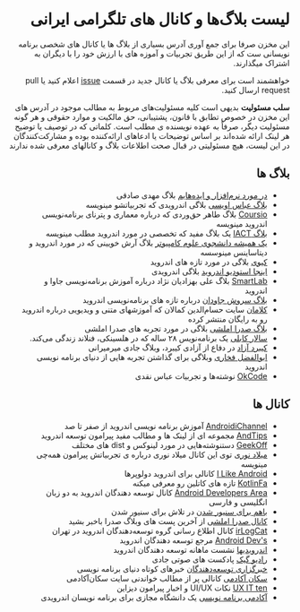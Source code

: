 <div dir="rtl">

# لیست بلاگ‌ها و کانال های تلگرامی ایرانی

این مخزن صرفا برای جمع آوری آدرس بسیاری از بلاگ ها یا کانال های شخصی برنامه نویسانی ست که از این طریق تجربیات و آموزه های با ارزش خود را با دیگران به اشتراک میگذارند.

خواهشمند است برای معرفی بلاگ یا کانال جدید در قسمت [issue](https://github.com/beigirad/IranianDevelopersBlogsAndChannels/issues) اعلام کنید یا pull request ارسال کنید.

**سلب مسئولیت** بدیهی است کلیه مسئولیت‌های مربوط به مطالب موجود در آدرس های این مخزن در خصوص تطابق با قانون، پشتیبانی، حق مالکیت و موارد حقوقی و هر گونه مسئولیت دیگر، صرفاً به عهده نویسنده ی مطلب است. کلماتی که در توصیف یا توضیح هر لینک ارائه شده‌اند بر اساس توضیحات یا ادعاهای ارائه‌کننده بوده و مشارکت‌کنندگان در این لیست، هیچ مسئولیتی در قبال صحت اطلاعات بلاگ و کانالهای معرفی شده ندارند


## بلاگ ها
* [در مورد نرم‌افزار و ایده‌هایم](https://mehdix.ir/) بلاگ مهدی صادقی
* [بلاگ عباس اویسی](http://abbas.oveissi.ir/) بلاگی اندرویدی که تجربیاتشو مینویسه
* [Coursio](http://coursio.ir) بلاگ طاهر حق‌وردی که درباره معماری و پترنای برنامه‌نویسی اندروید مینویسه
* [بلاگ IACT](http://iact.ir) یک بلاگ مفید که تخصصی در مورد اندروید مطلب مینویسه
* [یک همیشه دانشجوی علوم کامپیوتر](http://arashkhoeini.com) بلاگ آرش خویینی که در مورد اندروید و دیتاساینس مینوسسه
* [کیوی](https://kivee.ir) بلاگی در مورد تازه های اندروید
* [اینجا استودیو اندروید](http://androidstd.com) بلاگی اندرویدی
* [SmartLab](http://smartlab.ir) بلاگ  علی بهزادیان نژاد درباره آموزش برنامه‌نویسی جاوا و اندروید
* [بلاگ سروش جاودان](http://soroushjavdan.net) درباره تازه های برنامه‌نویسی اندروید
* [کلامان](http://www.kamalan.com) سایت حسام‌الدین کمالان که آموزشهای متنی و ویدیویی درباره اندروید رو به رایگان منتشر کرده
* [بلاگ صدرا املشی](http://isapanah.com) بلاگی در مورد تجربه های صدرا املشی
* [سالار کابلی](https://sallar.me/farsi/)  یک برنامه‌نویس ۲۸ ساله که در هلسینکی، فنلاند زندگی می‌کند.
* [کیبرد آزاد](https://jadi.net/) در دفاع از آزادی کیبرد، وبلاگ جادی میرمیرانی    
* [ابوالفضل فخاری](http://abolfazlfakhari.ir/) وبلاگی برای گذاشتن تجربه هایی از دنیای برنامه نویسی اندروید
* [OkCode](http://okcode.ir/) نوشته‌ها و تجربیات عباس نقدی


## کانال ها
* [AndroidiChannel](https://t.me/androiddevelop) آموزش برنامه نویسی اندروید از صفر تا صد
* [AndTips](https://t.me/AndTips/) مجموعه ای از لینک ها و مطالب مفید پیرامون توسعه اندروید
* [GeekOff](https://t.me/geekoff/) دستنوشته‌هایی در مورد لینوکس و dist های مختلف
* [میلاد نوری](https://t.me/MiladNouriChannel) توی این کانال میلاد نوری درباره ی تجربیاتش پیرامون همه‌چی مینویسه
* [I Like Android](https://t.me/android_development) کانالی برای اندروید دولوپرها
* [KotlinFa](https://t.me/kotlin_fa) تازه های کاتلین رو معرفی میکنه
* [Android Developers Area](https://t.me/android_developers_area) کانال توسعه دهندگان اندروید به دو زبان انگلیسی و فارسی
* [باهم برای سنیور شدن](https://t.me/androidSenior) در تلاش برای سنیور شدن
* [کانال صدرا املشی](https://t.me/SadraAmlashi) از آخرین پست های وبلاگ صدرا باخبر بشید
* [irLogCat](https://t.me/irlogcat) کانال اطلاع رسانی گروه توسعه‌دهندگان اندروید در تهران
* [Android Dev's](https://t.me/androiddevs_sh) مرجع توسعه دهندگان اندروید
* [اندرویدیها](https://t.me/androidihameeting) نشست ماهانه توسعه دهندگان اندروید
* [رادیو گیک](https://t.me/jadiradio) پادکست های صوتی جادی
* [خبرگزاری توسعه‌دهندگان](https://t.me/irdevnews) خبرهای کوتاه دنیای برنامه نویسی
* [سکان آکادمی](https://t.me/sokanacademy) کانالی پر از مطالب خواندنی سایت سکان‌آکادمی
* [UX IT ten](https://t.me/uxitten) نکات UI/UX و اخبار پیرامون دیزاین
* [آکادمی برنامه نویسی](https://t.me/programmingAcademy) یک دانشگاه مجازی برای برنامه نویسان اندرویدی
</div>
